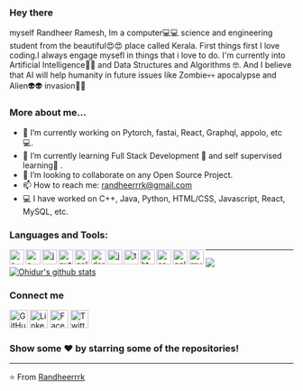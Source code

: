 <h3 align="left"> Hey there</h3>
myself Randheer Ramesh, Im a computer💻💻 science and engineering student from the beautiful😍😍 place called Kerala. First things first I love coding.I always engage mysefl in things that i love to do. I'm currently into Artificial Intelligence🧠🤖 and Data Structures and Algorithms 🤓. And  I believe that AI will help humanity in future issues like Zombie💀💀 apocalypse and Alien👽👽 invasion🦾🦾</h3>

### More about me...

- 🔭 I’m currently working on Pytorch, fastai, React, Graphql, appolo, etc 💻.
- 🌱 I’m currently learning Full Stack Development 🚀 and self supervised learning🦾 .
- 👯 I’m looking to collaborate on any Open Source Project.
- 📫 How to reach me: randheerrrk@gmail.com 
- 💻 I have worked on C++, Java, Python, HTML/CSS, Javascript, React, MySQL, etc.

### Languages and Tools:
<p>
<img align="left" alt="c++" width="26px" src="https://img.icons8.com/color/48/000000/c-plus-plus-logo.png"/>
<img align="left" alt="c" width="26px" src="https://img.icons8.com/color/48/000000/c-programming.png"/>
<img align="left" alt="java" width="26px" src="https://img.icons8.com/color/48/000000/java-coffee-cup-logo.png"/>
<img align="left" alt="python" width="26px" src="https://img.icons8.com/color/48/000000/python.png"/>
<img align="left" alt="golang" width="26px"  src="https://img.icons8.com/color/48/000000/golang.png"/>
<img align="left" alt="dart" width="26px"  src="https://api.iconify.design/logos:dart.svg"/>
<img align="left" alt="js" width="26px" src="https://img.icons8.com/color/48/000000/javascript.png"/>
<img align="left" alt="ts" width="26px" src="https://img.icons8.com/color/48/000000/typescript.png"/>
<img align="left" alt="html" width="26px"  src="https://img.icons8.com/color/48/000000/html-5.png"/>
<img align="left" alt="css" width="26px"  src="https://img.icons8.com/color/48/000000/css3.png"/>
<img align="left" alt="gql" width="26px" src="https://img.icons8.com/color/48/000000/graphql.png"/>
<img align="left" alt="mysql" width="26px"  src="https://img.icons8.com/ios-filled/50/000000/mysql-logo.png"/>
</p>


---

<a href="https://github.com/anuraghazra/github-readme-stats">
  <img align="center" src="https://github-readme-stats.vercel.app/api/top-langs/?username=randheerrrk&theme=radical&hide_langs_below=1&layout=compact" />
</a>
<a href="https://github.com/anuraghazra/convoychat">
  <img align="center" src="https://github-readme-stats.vercel.app/api?username=randheerrrk&show_icons=true&theme=radical&line_height=21" alt="Ohidur's github stats" />
</a>


### Connect me   
<p align="left">
  <a href="https://github.com/randheerrrk"><img alt="GitHub" title="GitHub" height="32" width="32" src="https://img.icons8.com/doodle/48/000000/github.png"></a>
  <a href="www.linkedin.com/in/randheerrrk"><img alt="LinkedIn" title="LinkedIn" height="32" width="32" src="https://img.icons8.com/doodle/48/000000/linkedin.png"></a>
  <a href="https://www.facebook.com/randheer.rrk"><img alt="Facebook" title="Facebook" height="32" width="32" src="https://img.icons8.com/doodle/48/000000/facebook-new.png"></a>
  <a href="https://twitter.com/randheerrrk"><img alt="Twitter" title="Twitter" height="32" width="32" src="https://img.icons8.com/doodle/50/000000/twitter.png"></a>
</p>


### Show some ❤️ by starring some of the repositories!
---
⭐️ From [Randheerrrk](https://github.com/Randheerrrk)